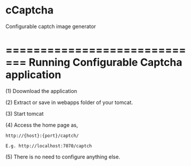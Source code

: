cCaptcha
========

Configurable captch image generator


=============================
Running Configurable Captcha application
=============================
(1) Doownload the application

(2) Extract or save in webapps folder of your tomcat.

(3) Start tomcat 

(4) Access the home page as,

	http://{host}:{port}/captch/

	E.g. http://localhost:7070/captch

(5) There is no need to configure anything else.

